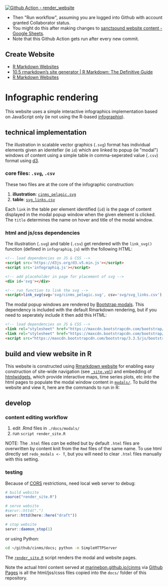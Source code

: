 [![Github Action - render_website](https://img.shields.io/badge/SanctSound-render--website-green)](https://github.com/noaa-onms/sanctsound/actions/workflows/render-website.yml)
- Then "Run workflow", assuming you are logged into Github with account granted Collaborator status.
- You might do this after making changes to [sanctsound website content - Google Sheets](https://docs.google.com/spreadsheets/d/1zmbqDv9KjWLYD9fasDHtPXpRh5ScJibsCHn56DYhTd0/edit#gid=206020376). 
- Note that this Github Action gets run after every new commit.

## Create Website

- [R Markdown Websites](https://rmarkdown.rstudio.com/lesson-13.html)
- [10.5 rmarkdown’s site generator | R Markdown: The Definitive Guide](https://bookdown.org/yihui/rmarkdown/rmarkdown-site.html)
- [R Markdown Websites](https://garrettgman.github.io/rmarkdown/rmarkdown_websites.html#publishing_websites)


# Infographic rendering

This website uses a simple interactive infographics implementation based on JavaScript only (ie not using the R-based [infographiq](https://github.com/marinebon/infographiq)).

## technical implementation

The illustration in scalable vector graphics (`.svg`) format has individual elements given an identefier (ie `id`) which are linked to popup (ie "modal") windows of content using a simple table in comma-seperated value (`.csv`) format using [d3](https://d3js.org).

### core files: `.svg`, `.csv`

These two files are at the core of the infographic construction:

1. **illustration**: [`cinms_pelagic.svg`](https://github.com/marinebon/cinms/blob/master/svg/cinms_pelagic.svg) 
1. **table**: [`svg_links.csv`](https://github.com/marinebon/iea-ak-info/blob/master/svg/svg_links.csv) 

Each `link` in the table per element identified (`id`) is the page of content displayed in the modal popup window when the given element is clicked. The `title` determines the name on hover and title of the modal window.

### html and js/css dependencies

The illustration (`.svg`) and table (`.csv`) get rendered with the `link_svg()` function (defined in `infographiq.js`) with the following HTML:

```html
<!-- load dependencies on JS & CSS -->
<script src='https://d3js.org/d3.v5.min.js'></script>
<script src='infographiq.js'></script>

<!-- add placeholder in page for placement of svg -->
<div id='svg'></div>

<!-- run function to link the svg -->
<script>link_svg(svg='svg/cinms_pelagic.svg', csv='svg/svg_links.csv');</script>
```

The modal popup windows are rendered by [Bootstrap modals](https://getbootstrap.com/docs/3.3/javascript/#modals). This dependency is included with the default Rmarkdown rendering, but if you need to seperately include it then add this HTML:

```html
<!-- load dependencies on JS & CSS -->
<link rel="stylesheet" href="https://maxcdn.bootstrapcdn.com/bootstrap/3.3.5/css/bootstrap.min.css">
<link rel="stylesheet" href="https://maxcdn.bootstrapcdn.com/bootstrap/3.3.7/css/bootstrap-theme.min.css">
<script src="https://maxcdn.bootstrapcdn.com/bootstrap/3.3.5/js/bootstrap.min.js"></script>
```

## build and view website in R

This website is constructed using [Rmarkdown website](https://bookdown.org/yihui/rmarkdown/rmarkdown-site.html) for enabling easy construction of site-wide navigation (see [`_site.yml`](https://github.com/marinebon/iea-ak-info/blob/master/_site.yml)) and embedding of [htmlwidgets](https://www.htmlwidgets.org), which provide interactive maps, time series plots, etc into the html pages to populate the modal window content in [`modals/`](https://github.com/marinebon/iea-ak-info/tree/master/modals). To build the website and view it, here are the commands to run in R:

## develop

### content editing workflow

1. edit .Rmd files in `./docs/modals/`
2. run `script render_site.R`

NOTE: The `.html` files *can* be edited but by default `.html` files are overwritten by content knit from the `Rmd` files of the same name.
To use html directly set `redo_modals <- T`, but you will need to clear `.html` files manually with this setting.

### testing

Because of [CORS](https://developer.mozilla.org/en-US/docs/Web/HTTP/CORS) restrictions, need local web server to debug:

```r
# build website
source("render_site.R")

# serve website
#servr::httd(".")
servr::httd(here::here("draft"))

# stop website
servr::daemon_stop(1)
```

or using Python:

```bash
cd ~/github/cinms/docs; python -m SimpleHTTPServer
```

The [`render_site.R`](https://github.com/marinebon/iea-ak-info/blob/master/render_site.R) script renders the modal and website pages.

Note the actual html content served at [marinebon.github.io/cinms](https://marinebon.github.io/cinms) via [Github Pages](https://pages.github.com/) is all the html/jss/csss files copied into the `docs/` folder of this repository.
